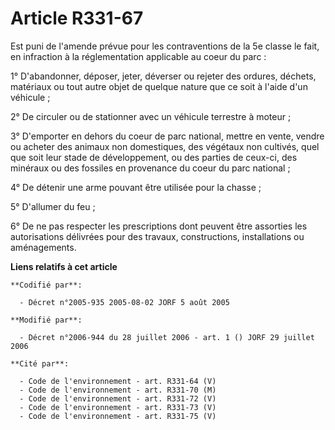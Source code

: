 # Article R331-67

Est puni de l'amende prévue pour les contraventions de la 5e classe le fait, en infraction à la réglementation applicable au
coeur du parc :

1° D'abandonner, déposer, jeter, déverser ou rejeter des ordures, déchets, matériaux ou tout autre objet de quelque nature
que ce soit à l'aide d'un véhicule ;

2° De circuler ou de stationner avec un véhicule terrestre à moteur ;

3° D'emporter en dehors du coeur de parc national, mettre en vente, vendre ou acheter des animaux non domestiques, des
végétaux non cultivés, quel que soit leur stade de développement, ou des parties de ceux-ci, des minéraux ou des fossiles en
provenance du coeur du parc national ;

4° De détenir une arme pouvant être utilisée pour la chasse ;

5° D'allumer du feu ;

6° De ne pas respecter les prescriptions dont peuvent être assorties les autorisations délivrées pour des travaux,
constructions, installations ou aménagements.

**Liens relatifs à cet article**

	**Codifié par**:

	  - Décret n°2005-935 2005-08-02 JORF 5 août 2005

	**Modifié par**:

	  - Décret n°2006-944 du 28 juillet 2006 - art. 1 () JORF 29 juillet 2006

	**Cité par**:

	  - Code de l'environnement - art. R331-64 (V)
	  - Code de l'environnement - art. R331-70 (M)
	  - Code de l'environnement - art. R331-72 (V)
	  - Code de l'environnement - art. R331-73 (V)
	  - Code de l'environnement - art. R331-75 (V)
